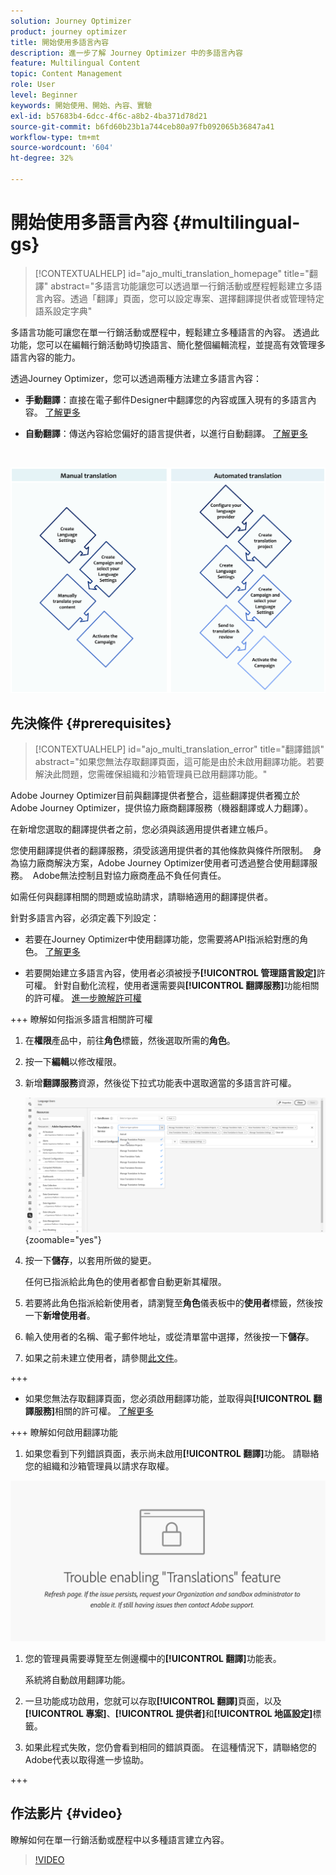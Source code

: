 ```yaml
---
solution: Journey Optimizer
product: journey optimizer
title: 開始使用多語言內容
description: 進一步了解 Journey Optimizer 中的多語言內容
feature: Multilingual Content
topic: Content Management
role: User
level: Beginner
keywords: 開始使用、開始、內容、實驗
exl-id: b57683b4-6dcc-4f6c-a8b2-4ba371d78d21
source-git-commit: b6fd60b23b1a744ceb80a97fb092065b36847a41
workflow-type: tm+mt
source-wordcount: '604'
ht-degree: 32%

---
```


# 開始使用多語言內容 {#multilingual-gs}

>[!CONTEXTUALHELP]
>id="ajo_multi_translation_homepage"
>title="翻譯"
>abstract="多語言功能讓您可以透過單一行銷活動或歷程輕鬆建立多語言內容。透過「翻譯」頁面，您可以設定專案、選擇翻譯提供者或管理特定語系設定字典"

多語言功能可讓您在單一行銷活動或歷程中，輕鬆建立多種語言的內容。 透過此功能，您可以在編輯行銷活動時切換語言、簡化整個編輯流程，並提高有效管理多語言內容的能力。

透過Journey Optimizer，您可以透過兩種方法建立多語言內容：

* **手動翻譯**：直接在電子郵件Designer中翻譯您的內容或匯入現有的多語言內容。 [了解更多](multilingual-manual.md)

* **自動翻譯**：傳送內容給您偏好的語言提供者，以進行自動翻譯。 [了解更多](multilingual-automated.md)

</br>

![](assets/translation_schema.png)

## 先決條件 {#prerequisites}

>[!CONTEXTUALHELP]
>id="ajo_multi_translation_error"
>title="翻譯錯誤"
>abstract="如果您無法存取翻譯頁面，這可能是由於未啟用翻譯功能。若要解決此問題，您需確保組織和沙箱管理員已啟用翻譯功能。"

Adobe Journey Optimizer目前與翻譯提供者整合，這些翻譯提供者獨立於Adobe Journey Optimizer，提供協力廠商翻譯服務（機器翻譯或人力翻譯）。

在新增您選取的翻譯提供者之前，您必須與該適用提供者建立帳戶。

您使用翻譯提供者的翻譯服務，須受該適用提供者的其他條款與條件所限制。  身為協力廠商解決方案，Adobe Journey Optimizer使用者可透過整合使用翻譯服務。  Adobe無法控制且對協力廠商產品不負任何責任。

如需任何與翻譯相關的問題或協助請求，請聯絡適用的翻譯提供者。

針對多語言內容，必須定義下列設定：

* 若要在Journey Optimizer中使用翻譯功能，您需要將API指派給對應的角色。 [了解更多](https://experienceleague.adobe.com/en/docs/experience-platform/landing/platform-apis/api-authentication#assign-api-to-a-role)

* 若要開始建立多語言內容，使用者必須被授予&#x200B;**[!UICONTROL 管理語言設定]**&#x200B;許可權。 針對自動化流程，使用者還需要與&#x200B;**[!UICONTROL 翻譯服務]**&#x200B;功能相關的許可權。 [進一步瞭解許可權](../administration/permissions.md)

+++ 瞭解如何指派多語言相關許可權

   1. 在&#x200B;**權限**&#x200B;產品中，前往&#x200B;**角色**&#x200B;標籤，然後選取所需的&#x200B;**角色**。

   1. 按一下&#x200B;**編輯**&#x200B;以修改權限。

   1. 新增&#x200B;**翻譯服務**&#x200B;資源，然後從下拉式功能表中選取適當的多語言許可權。

      ![](assets/multilingual-permission.png){zoomable="yes"}

   1. 按一下&#x200B;**儲存**，以套用所做的變更。

      任何已指派給此角色的使用者都會自動更新其權限。

   1. 若要將此角色指派給新使用者，請瀏覽至&#x200B;**角色**&#x200B;儀表板中的&#x200B;**使用者**&#x200B;標籤，然後按一下&#x200B;**新增使用者**。

   1. 輸入使用者的名稱、電子郵件地址，或從清單當中選擇，然後按一下&#x200B;**儲存**。

   1. 如果之前未建立使用者，請參閱[此文件](https://experienceleague.adobe.com/zh-hant/docs/experience-platform/access-control/abac/permissions-ui/users)。

+++

* 如果您無法存取翻譯頁面，您必須啟用翻譯功能，並取得與&#x200B;**[!UICONTROL 翻譯服務]**&#x200B;相關的許可權。 [了解更多](../administration/ootb-permissions.md)

+++ 瞭解如何啟用翻譯功能

   1. 如果您看到下列錯誤頁面，表示尚未啟用&#x200B;**[!UICONTROL 翻譯]**&#x200B;功能。 請聯絡您的組織和沙箱管理員以請求存取權。

  ![](assets/multi-troubleshoot.png)

   1. 您的管理員需要導覽至左側邊欄中的&#x200B;**[!UICONTROL 翻譯]**&#x200B;功能表。

      系統將自動啟用翻譯功能。

   1. 一旦功能成功啟用，您就可以存取&#x200B;**[!UICONTROL 翻譯]**&#x200B;頁面，以及&#x200B;**[!UICONTROL 專案]**、**[!UICONTROL 提供者]**&#x200B;和&#x200B;**[!UICONTROL 地區設定]**&#x200B;標籤。

   1. 如果此程式失敗，您仍會看到相同的錯誤頁面。 在這種情況下，請聯絡您的Adobe代表以取得進一步協助。

+++

## 作法影片 {#video}

瞭解如何在單一行銷活動或歷程中以多種語言建立內容。

>[!VIDEO](https://video.tv.adobe.com/v/3430921/)
